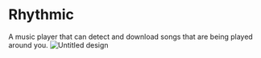 # Rhythmic
A music player that can detect and download songs that are being played around you.
![Untitled design](https://user-images.githubusercontent.com/88951453/178433241-225f434c-9635-4788-a38c-61bdb48eb947.png)
